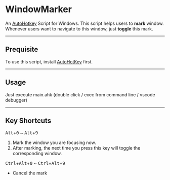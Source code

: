 # WindowMarker

An [AutoHotkey](https://github.com/Lexikos/AutoHotkey_L) Script for Windows. This script helps users to **mark** window. Whenever users want to navigate to this window, just **toggle** this mark.

---------------
## Prequisite
To use this script, install [AutoHotKey](https://github.com/Lexikos/AutoHotkey_L) first.

---------------
## Usage
Just execute main.ahk (double click / exec from command line / vscode debugger)

--------------
## Key Shortcuts

<kbd>Alt</kbd>+<kbd>0</kbd> ~ <kbd>Alt</kbd>+<kbd>9</kbd> 
1. Mark the window you are focusing now.
2. After marking, the next time you press this key will toggle the corresponding window.

<kbd>Ctrl</kbd>+<kbd>Alt</kbd>+<kbd>0</kbd> ~ <kbd>Ctrl</kbd>+<kbd>Alt</kbd>+<kbd>9</kbd> 
- Cancel the mark
